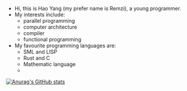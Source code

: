 - Hi, this is Hao Yang (my prefer name is Remzi), a young programmer. 
- My interests include:
  - parallel programming
  - computer architecture
  - compiler
  - functional programming
- My favourite programming languages are:
  - SML and LISP
  - Rust and C
  - Mathematic language
  - 
[![Anurag's GitHub stats](https://github-readme-stats.vercel.app/api?username=HaoYang670)](https://github.com/anuraghazra/github-readme-stats)
